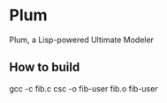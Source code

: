 # Plum
Plum, a Lisp-powered Ultimate Modeler

## How to build
gcc -c fib.c
csc -o fib-user fib.o fib-user
